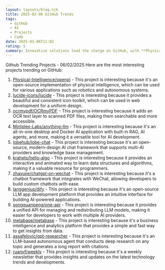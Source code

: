 ```yaml
---
layout: layouts/blog.njk
title: 2025-02-06 GitHub Trends
tags:
  - GitHub
  - AI
  - Projects
  - Code
date: 2025-02-06T11:02
rating: 5
summary: Innovative solutions lead the charge on GitHub, with **Physical Intelligence** fueling robotics, **Icon Toolkit** offering a consistent icon set, and **OCRmyPDF** making scanned PDFs searchable, while **AI Development** and **AI Chat Framework** bring all-in-one AI applications and modern chat frameworks, alongside **Interactive Learning** teaching data structures, **Chatbot Integration** integrating ChatGPT with WeChat, and **LLM App Development** building AI-powered apps, with **Unified API** simplifying model management, **Business Intelligence** providing fast data insights, **Autonomous Research** conducting deep research, and **Weekly Newsletter** keeping users updated on the latest tech trends.
---
```

Github Trending Projects - 06/02/2025
Here are the most interesting projects trending on GitHub:
1. [Physical-Intelligence/openpi](https://github.com/Physical-Intelligence/openpi "Built by @uzhilinsky, a Python project with 1,090 stars") - This project is interesting because it's an open-source implementation of physical intelligence, which can be used for various applications such as robotics and autonomous systems.
2. [lucide-icons/lucide](https://github.com/lucide-icons/lucide "A JavaScript project with 13,390 stars, built by @ericfennis") - This project is interesting because it provides a beautiful and consistent icon toolkit, which can be used in web development for a uniform design.
3. [ocrmypdf/OCRmyPDF](https://github.com/ocrmypdf/OCRmyPDF "A Python project with 16,524 stars, built by @jbarlow83") - This project is interesting because it adds an OCR text layer to scanned PDF files, making them searchable and more accessible.
4. [Mintplex-Labs/anything-llm](https://github.com/Mintplex-Labs/anything-llm "A JavaScript project with 33,166 stars, built by @timothycarambat") - This project is interesting because it's an all-in-one desktop and Docker AI application with built-in RAG, AI agents, and more, making it a versatile tool for AI development.
5. [lobehub/lobe-chat](https://github.com/lobehub/lobe-chat "A TypeScript project with 53,618 stars, built by @arvinxx") - This project is interesting because it's an open-source, modern-design AI chat framework that supports multi-AI providers and knowledge base management.
6. [krahets/hello-algo](https://github.com/krahets/hello-algo "A Java project with 108,262 stars, built by @krahets") - This project is interesting because it provides an interactive and animated way to learn data structures and algorithms, making it a valuable resource for programmers.
7. [zhayujie/chatgpt-on-wechat](https://github.com/zhayujie/chatgpt-on-wechat "A Python project with 33,328 stars, built by @zhayujie") - This project is interesting because it's a chatbot framework that integrates with WeChat, allowing developers to build custom chatbots with ease.
8. [langgenius/dify](https://github.com/langgenius/dify "A TypeScript project with 62,174 stars, built by @takatost") - This project is interesting because it's an open-source LLM app development platform that provides an intuitive interface for building AI-powered applications.
9. [songquanpeng/one-api](https://github.com/songquanpeng/one-api "A JavaScript project with 21,363 stars, built by @songquanpeng") - This project is interesting because it provides a unified API for managing and redistributing LLM models, making it easier for developers to work with multiple AI providers.
10. [metabase/metabase](https://github.com/metabase/metabase "A Clojure project with 40,347 stars, built by @camsaul") - This project is interesting because it's a business intelligence and analytics platform that provides a simple and fast way to get insights from data.
11. [assafelovic/gpt-researcher](https://github.com/assafelovic/gpt-researcher "A Python project with 16,897 stars, built by @assafelovic") - This project is interesting because it's an LLM-based autonomous agent that conducts deep research on any topic and generates a long report with citations.
12. [ruanyf/weekly](https://github.com/ruanyf/weekly "A project with 51,817 stars, built by @ruanyf") - This project is interesting because it's a weekly newsletter that provides insights and updates on the latest technology trends and developments.



